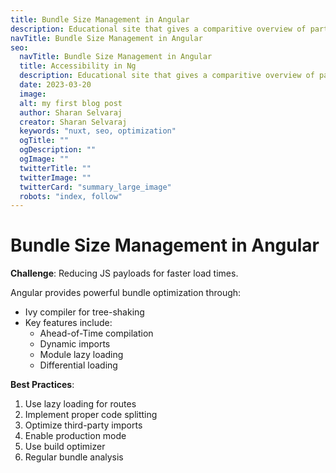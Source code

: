 ```yaml
---
title: Bundle Size Management in Angular
description: Educational site that gives a comparitive overview of parts of frontend applications, and frontend engineering challenges and commonly used solutions.
navTitle: Bundle Size Management in Angular
seo:
  navTitle: Bundle Size Management in Angular
  title: Accessibility in Ng
  description: Educational site that gives a comparitive overview of parts of frontend applications, and frontend engineering challenges and commonly used solutions.
  date: 2023-03-20
  image:
  alt: my first blog post
  author: Sharan Selvaraj
  creator: Sharan Selvaraj
  keywords: "nuxt, seo, optimization"
  ogTitle: ""
  ogDescription: ""
  ogImage: ""
  twitterTitle: ""
  twitterImage: ""
  twitterCard: "summary_large_image"
  robots: "index, follow"
---
```


# Bundle Size Management in Angular

**Challenge**: Reducing JS payloads for faster load times.

Angular provides powerful bundle optimization through:

- Ivy compiler for tree-shaking
- Key features include:
  - Ahead-of-Time compilation
  - Dynamic imports
  - Module lazy loading
  - Differential loading

**Best Practices**:

1. Use lazy loading for routes
2. Implement proper code splitting
3. Optimize third-party imports
4. Enable production mode
5. Use build optimizer
6. Regular bundle analysis
